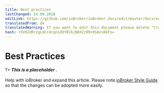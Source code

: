 ```yaml
---
title: Best practices
lastChanged: 14.09.2018
editLink: https://github.com/ioBroker/ioBroker.docs/edit/master/docs/en/dev/bestpractices.md
translatedFrom: de
translatedWarning: If you want to edit this document please delete "translatedFrom" field, elsewise this document will be translated automatically again
hash: +XV8IURr2gL8C+dcqnid5YBl6jNOX2z99+0SAzv8kFs=
---
```

# Best Practices
?> ***This is a placeholder*** .<br><br> Help with ioBroker and expand this article. Please note [ioBroker Style Guide](https://www.iobroker.net/#de/documentation/community/styleguidedoc.md) so that the changes can be adopted more easily.